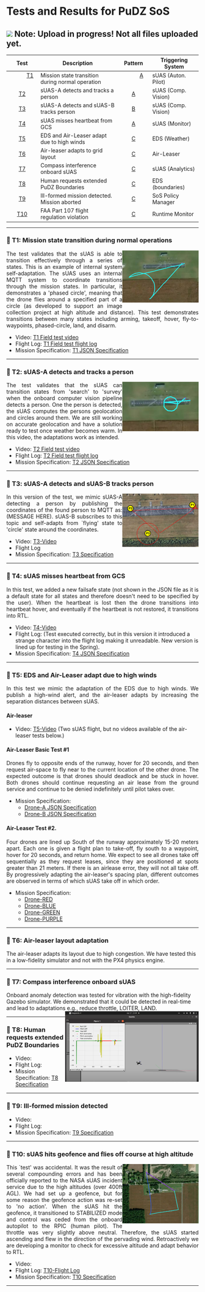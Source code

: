 # Tests and Results for PuDZ SoS  
## ![](https://placehold.co/15x15/f03c15/f03c15.png) Note: Upload in progress! Not all files uploaded yet.


| Test         | Description     | Pattern | Triggering System | 
|:--------------:|-----------|:------------:|------------|
| &nbsp;&nbsp;&nbsp;&nbsp;&nbsp;&nbsp;&nbsp;&nbsp;&nbsp;&nbsp; [T1](README.md#t1) &nbsp;&nbsp;&nbsp;&nbsp;&nbsp;&nbsp;&nbsp;&nbsp;&nbsp;&nbsp; | Mission state transition during normal operation   |&nbsp;&nbsp;&nbsp;&nbsp;&nbsp;&nbsp;&nbsp;&nbsp;&nbsp;&nbsp; [A](pattern.md#pa)      &nbsp;&nbsp;&nbsp;&nbsp;&nbsp;&nbsp;&nbsp;&nbsp;&nbsp;&nbsp;  |sUAS (Auton. Pilot) &nbsp;&nbsp;&nbsp;&nbsp; |
| [T2](README.md#t2) |sUAS-A detects and tracks a person | [A](pattern.md#pa)        |sUAS (Comp. Vision) |
| [T3](README.md#t3) | sUAS-A detects and sUAS-B tracks person  | [B](pattern.md#pb)         |sUAS (Comp. Vision)|
| [T4](README.md#t4) |sUAS misses heartbeat from GCS  | [A](pattern.md#pa)         |sUAS (Monitor) |
| [T5](README.md#t5) | EDS and Air-Leaser adapt due to high winds  | [C](pattern.md#pc)         |EDS (Weather) |
| [T6](README.md#t6) | Air-leaser adapts to grid layout   | [C](pattern.md#pc)        |Air-Leaser |
| [T7](README.md#t7) |Compass interference onboard sUAS   | [C](pattern.md#pc)       |sUAS (Analytics) |
| [T8](README.md#t8) |Human requests extended PuDZ Boundaries | [C](pattern.md#pc)       |EDS (boundaries)|
| [T9](README.md#t9) | Ill-formed mission detected. Mission aborted   | [C](pattern.md#pc)        |SoS Policy Manager  |
| [T10](README.md#t10) | FAA Part 107 flight regulation violation  |[C](pattern.md#pc)       |Runtime Monitor |

---

### :mag_right: T1: Mission state transition during normal operations
<a name="t1"></a>
<img align="right" width="200" src="https://github.com/SAREC-Lab/PuDZ/blob/main/images/PhasedCircle.PNG">
<p align="justify">
The test validates that the sUAS is able to transition effectively through a series of states. This is an example of internal system self-adaptation. The sUAS uses an internal MQTT system to coordinate transitions through the mission states. In particular, it demonstrates a 'phased circle', meaning that the drone flies around a specified part of a circle (as developed to support an image collection project at high altitude and distance). This test demonstrates transitions between many states including arming, takeoff, hover, fly-to-waypoints, phased-circle, land, and disarm. 
  </p>
  
- Video: [T1 Field test video](https://youtu.be/MmwdYf4_4zw)
- Flight Log: [T1 Field test flight log](https://logs.px4.io/plot_app?log=d5b39fa5-38e2-402b-87c5-f30f98087f2c)
- Mission Specification: [T1 JSON Specification](mission-specs/mission_spec_T1.json)

--- 

### :mag_right: T2: sUAS-A detects and tracks a person
<img align="right" width="200" src="https://github.com/SAREC-Lab/PuDZ/blob/main/images/T2-Picture.PNG">
<a name="t2"></a>
<p align="justify">
The test validates that the sUAS can transition states from 'search' to 'survey' when the onboard computer vision pipeline detects a person. One the person is detected, the sUAS computes the persons geolocation and circles around them. We are still working on accurate geolocation and have a solution ready to test once weather becomes warm.  In this video, the adaptations work as intended.
 </p>

- Video: [T2 Field test video](https://youtu.be/FCtVVyNWe7c)
- Flight Log: [T2 Field test flight log](https://logs.px4.io/plot_app?log=c10160a1-68fc-4d05-a122-413930471b41)
- Mission Specification: [T2 JSON Specification](mission-specs/mission_spec_T2.json)

--- 

### :mag_right: T3: sUAS-A detects and sUAS-B tracks person
<a name="t3"></a>
<img align="right" width="200" src="https://github.com/SAREC-Lab/PuDZ/blob/main/images/test1.PNG">
<p align="justify">
In this version of the test, we mimic sUAS-A detecting a person by publishing the coordinates of the found person to MQTT as:
(MESSAGE HERE). sUAS-B subscribes to this topic and self-adapts from `flying' state to 'circle' state around the coordinates.
</p>

- Video: [T3-Video](https://youtu.be/MmwdYf4_4zw)  
- Flight Log
- Mission Specification: [T3 Specification](mission-specs/mission_spec_t3.json)

--- 
<a name="t4"></a>
### :mag_right: T4: sUAS misses heartbeat from GCS
<p align="justify">
In this test, we added a new failsafe state (not shown in the JSON file as it is a default state for all states and therefore doesn't need to be specified by the user). When the heartbeat is lost then the drone transitions into heartbeat hover, and eventually if the heartbeat is not restored, it transitions into RTL.
 </p>
 

- Video: [T4-Video](https://youtu.be/JwX7aYFQkjA)
- Flight Log: (Test executed correctly, but in this version it introduced a strange character into the flight log making it unreadable. New version is lined up for testing in the Spring).
- Mission Specification: [T4 JSON Specification](mission-specs/mission_spec_t4.json)

--- 

### :mag_right: T5: EDS and Air-Leaser adapt due to high winds
<a name="t5"></a>
<p align="justify">
In this test we mimic the adaptation of the EDS due to high winds. We publish a high-wind alert, and the air-leaser adapts by increasing the separation distances between sUAS. 
 </p>


#### Air-leaser
- Video: [T5-Video](https://youtu.be/-BxXdtNNgw0) (Two sUAS flight, but no videos available of the air-leaser tests below.)

#### Air-Leaser Basic Test #1

<p align="justify">
Drones fly to opposite ends of the runway, hover for 20 seconds, and then request air-space to fly near to the current location of the other drone. The expected outcome is that drones should deadlock and be stuck in hover. Both drones should continue requesting an air lease from the ground service and continue to be denied indefinitely until pilot takes over.
 </p>
 
- Mission Specification: 
  - [Drone-A JSON Specification](https://github.com/SAREC-Lab/PuDZ/blob/main/mission-specs/mission_spec_T6a.json)
  - [Drone-B JSON Specification](https://github.com/SAREC-Lab/PuDZ/blob/main/mission-specs/mission_spec_T6b.json)

#### Air-Leaser Test #2.
<p align="justify">
Four drones are lined up South of the runway approximately 15-20 meters apart.  Each one is given a flight plan to take-off, fly south to a waypoint, hover for 20 seconds, and return home.  We expect to see all drones take off sequentially as they request leases, since they are positioned at spots greater than 21 meters.  If there is an airlease error, they will not all take off.  By progressively adapting the air-leaser's spacing plan, different outcomes are observed in terms of which sUAS take off in which order.
</p>
  
- Mission Specification: 
  - [Drone-RED](https://github.com/SAREC-Lab/PuDZ/blob/main/mission-specs/mission_spec_T6_RED.json)
  - [Drone-BLUE](https://github.com/SAREC-Lab/PuDZ/blob/main/mission-specs/mission_spec_T6_BLUE.json)
  - [Drone-GREEN](https://github.com/SAREC-Lab/PuDZ/blob/main/mission-specs/mission_spec_T6_GREEN.json)
  - [Drone-PURPLE](https://github.com/SAREC-Lab/PuDZ/blob/main/mission-specs/mission_spec_T6_PURPLE.json)

--- 

### :mag_right: T6: Air-leaser layout adaptation
The air-leaser adapts its layout due to high congestion. We have tested this in a low-fidelity simulator and not with the PX4 physics engine. 
<a name="t6"></a>

--- 

### :mag_right: T7: Compass interference onboard sUAS
Onboard anomaly detection was tested for vibration with the high-fidelity Gazebo simulator. We demonstrated that it could be detected in real-time and lead to adaptations e.g., reduce throttle, LOITER, LAND.
<a name="t7"></a>
<img align="right" width="350" src ="https://github.com/SAREC-Lab/PuDZ/blob/main/images/realtime.png">


--- 

### :mag_right: T8: Human requests extended PuDZ Boundaries
<a name="t8"></a>
- Video:
- Flight Log:
- Mission Specification: [T8 Specification](mission-specs/mission_spec_T8.json)

--- 

### :mag_right: T9: Ill-formed mission detected
<a name="t9"></a>
- Video:
- Flight Log:
- Mission Specification: [T9 Specification](mission-specs/mission_spec_T9.json)

--- 

<a name="t10"></a>
### :mag_right: T10: sUAS hits geofence and flies off course at high altitude
<img align="right" width="200" src="https://github.com/SAREC-Lab/PuDZ/blob/main/images/highflight.png">

<p align="justify">
This `test' was accidental. It was the result of several compounding errors and has been officially reported to the NASA sUAS incident service due to the high altitudes (over 400ft AGL). We had set up a geofence, but for some reason the geofence action was re-set to 'no action'. When the sUAS hit the geofence, it transitioned to STABILIZED mode and control was ceded from the onboard autopilot to the RPIC (human pilot). The throttle was very slightly above neutral. Therefore, the sUAS started ascending and flew in the direction of the pervading wind. Retroactively we are developing a monitor to check for excessive altitude and adapt behavior to RTL.
</p>

- Video: 
- Flight Log: [T10-Flight Log](https://logs.px4.io/plot_app?log=7c381b16-a107-4268-9a9c-bfbb3b1575ae)
- Mission Specification: [T10 Specification](mission-specs/mission_spec_T10.json)

---

